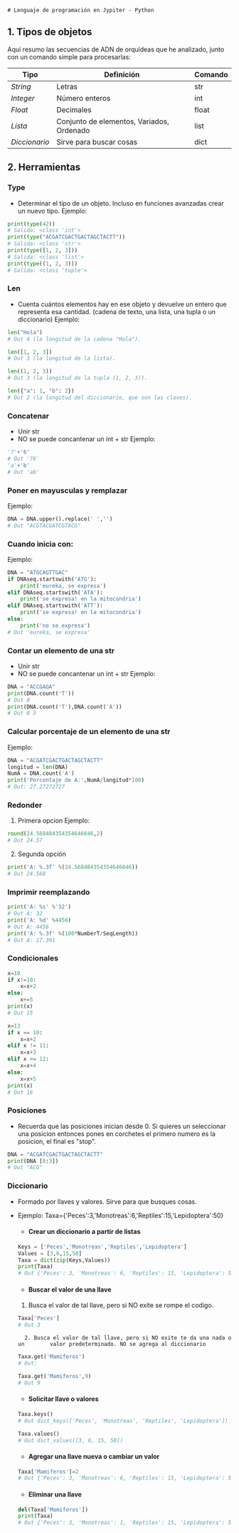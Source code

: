 	# Lenguaje de programación en Jypiter - Python

## 1. Tipos de objetos
Aquí resumo las secuencias de ADN de orquídeas que he analizado, junto con un comando simple para procesarlas:

| Tipo                 |   Definición       | Comando             |
|----------------------|--------------------|---------------------------|
| *String* | Letras           | str |
| *Integer* | Número enteros        | int |
| *Float*   | Decimales           | float |
|*Lista*       | Conjunto de elementos, Variados,  Ordenado |list |
|*Diccionario*       | Sirve para buscar cosas |dict |

## 2. Herramientas

### Type
 - Determinar el tipo de un objeto. Incluso en funciones avanzadas crear un nuevo tipo.
Ejemplo:
```python
print(type(42))
# Salida: <class 'int'>
print(type("ACGATCGACTGACTAGCTACTT"))
# Salida: <class 'str'>
print(type([1, 2, 3]))
# Salida: <class 'list'>
print(type((1, 2, 3)))
# Salida: <class 'tuple'>
```

### Len
 - Cuenta cuántos elementos hay en ese objeto y devuelve un entero que representa esa cantidad. (cadena de texto, una lista, una tupla o un diccionario)
Ejemplo:
```python
len("Hola")
# Out 4 (la longitud de la cadena "Hola"). 

len([1, 2, 3]) 
# Out 3 (la longitud de la lista).

len((1, 2, 3)) 
# Out 3 (la longitud de la tupla (1, 2, 3)). 

len({"a": 1, "b": 2}) 
# Out 2 (la longitud del diccionario, que son las claves).
```

### Concatenar
 - Unir str
 - NO se puede concantenar un int + str
Ejemplo:
```python
'7'+'6'
# Out '76'
'a'+'b'
# Out 'ab'
```

### Poner en mayusculas y remplazar
Ejemplo:
```python
DNA = DNA.upper().replace(' ','')
# Out "ACGTACGATCGTACG"
```

### Cuando inicia con:
Ejemplo:
```python
DNA = "ATGCAGTTGAC"
if DNAseq.startswith('ATG'):
    print('eureka, se expresa')
elif DNAseq.startswith('ATA'):
    print('se expresa! en la mitocondria')
elif DNAseq.startswith('ATT'):
    print('se expresa! en la mitocondria')
else:
    print('no se expresa')
# Out 'eureka, se expresa'
```

### Contar un elemento de una str
 - Unir str
 - NO se puede concantenar un int + str
Ejemplo:
```python
DNA = "ACCGAGA"
print(DNA.count('T'))
# Out 0
print(DNA.count('T'),DNA.count('A'))
# Out 0 3
```

### Calcular porcentaje de un elemento de una str
Ejemplo:
```python
DNA = "ACGATCGACTGACTAGCTACTT"
longitud = len(DNA)
NumA = DNA.count('A')
print('Porcentaje de A:',NumA/longitud*100)
# Out: 27.27272727
```

### Redonder
1. Primera opcion
Ejemplo:
```python
round(24.568484354354646846,2)
# Out 24.57
```
2. Segunda opción
```python
print('A: %.3f' %(24.568484354354646846))
# Out 24.568
```

### Imprimir reemplazando
```python
print('A: %s' %'32')
# Out A: 32
print('A: %d' %4456)
# Out A: 4456
print('A: %.3f' %(100*NumberT/SeqLength))
# Out A: 17.391
```

### Condicionales
```python
x=10
if x!=10:
    x=x+2
else:
    x+=5
print(x)
# Out 15

x=13
if x == 10:
	x=x+2
elif x != 11:
	x=x+3
elif x >= 12:
	x=x+4
else:
	x=x+5
print(x)
# Out 16
```

### Posiciones
- Recuerda que las posiciones inician desde 0. Si quieres un seleccionar una posicion entonces pones en corchetes el primero numero es la posicion, el final es "stop".
```python
DNA = "ACGATCGACTGACTAGCTACTT"
print(DNA [0:3])
# Out "ACG"
```

### Diccionario
- Formado por llaves y valores. Sirve para que busques cosas.
- Ejemplo: Taxa={'Peces':3,'Monotreas':6,'Reptiles':15,'Lepidoptera':50}

	- #### Crear un diccionario a partir de listas
	```python
	Keys = ['Peces','Monotreas','Reptiles','Lepidoptera']
	Values = [3,6,15,50]
	Taxa = dict(zip(Keys,Values))
	print(Taxa)
	# Out {'Peces': 3, 'Monotreas': 6, 'Reptiles': 15, 'Lepidoptera': 50}
	```
 	
	- #### Buscar el valor de una llave
   	1. Busca el valor de tal llave, pero si NO exite se rompe el codigo.
	```python
	Taxa['Peces']
	# Out 3
	```
    	2. Busca el valor de tal llave, pero si NO exite te da una nada o un 		valor predeterminado. NO se agrega al diccionario
	```python
	Taxa.get('Mamiferos')
	# Out:
	```
 	```python
	Taxa.get('Mamiferos',9)
	# Out 9
	```

  	- #### Solicitar llave o valores
	```python
	Taxa.keys()
 	# Out dict_keys(['Peces', 'Monotreas', 'Reptiles', 'Lepidoptera'])

	Taxa.values()
	# Out dict_values([3, 6, 15, 50])
	```

   	- #### Agregar una llave nueva o cambiar un valor
	```python
	Taxa['Mamiferos']=2
	# Out {'Peces': 3, 'Monotreas': 6, 'Reptiles': 15, 'Lepidoptera': 50, 		'Mamiferos': 2}
	```

  	- #### Eliminar una llave
	```python
	del(Taxa['Mamiferos'])
 	print(Taxa)
	# Out {'Peces': 3, 'Monotreas': 1, 'Reptiles': 15, 'Lepidoptera': 50}
	```
